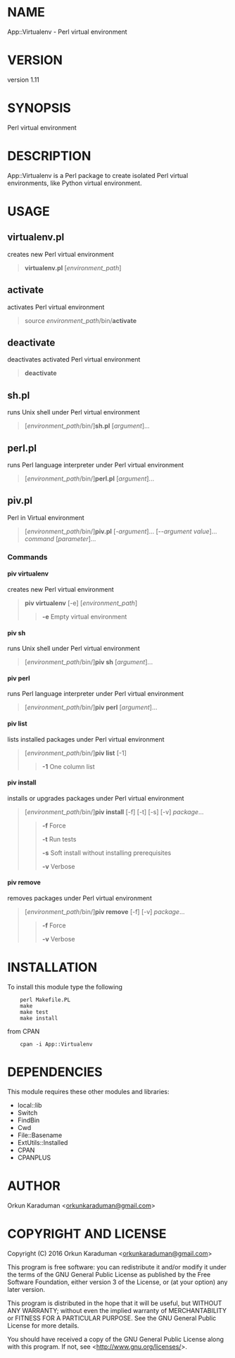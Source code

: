 # NAME

App::Virtualenv - Perl virtual environment

# VERSION

version 1.11

# SYNOPSIS

Perl virtual environment

# DESCRIPTION

App::Virtualenv is a Perl package to create isolated Perl virtual environments, like Python virtual environment.

# USAGE

## virtualenv.pl

creates new Perl virtual environment

> **virtualenv.pl** \[_environment\_path_\]

## activate

activates Perl virtual environment

> source _environment\_path_/bin/**activate**

## deactivate

deactivates activated Perl virtual environment

> **deactivate**

## sh.pl

runs Unix shell under Perl virtual environment

> \[_environment\_path_/bin/\]**sh.pl** \[_argument_\]...

## perl.pl

runs Perl language interpreter under Perl virtual environment

> \[_environment\_path_/bin/\]**perl.pl** \[_argument_\]...

## piv.pl

Perl in Virtual environment

> \[_environment\_path_/bin/\]**piv.pl** \[-_argument_\]... \[--_argument_ _value_\]... _command_ \[_parameter_\]...

### Commands

#### piv virtualenv

creates new Perl virtual environment

> **piv virtualenv** \[-e\] \[_environment\_path_\]
>
> > **-e** Empty virtual environment

#### piv sh

runs Unix shell under Perl virtual environment

> \[_environment\_path_/bin/\]**piv sh** \[_argument_\]...

#### piv perl

runs Perl language interpreter under Perl virtual environment

> \[_environment\_path_/bin/\]**piv perl** \[_argument_\]...

#### piv list

lists installed packages under Perl virtual environment

> \[_environment\_path_/bin/\]**piv list** \[-1\]
>
> > **-1** One column list

#### piv install

installs or upgrades packages under Perl virtual environment

> \[_environment\_path_/bin/\]**piv install** \[-f\] \[-t\] \[-s\] \[-v\] _package_...
>
> > **-f** Force
> >
> > **-t** Run tests
> >
> > **-s** Soft install without installing prerequisites
> >
> > **-v** Verbose

#### piv remove

removes packages under Perl virtual environment

> \[_environment\_path_/bin/\]**piv remove** \[-f\] \[-v\] _package_...
>
> > **-f** Force
> >
> > **-v** Verbose

# INSTALLATION

To install this module type the following

        perl Makefile.PL
        make
        make test
        make install

from CPAN

        cpan -i App::Virtualenv

# DEPENDENCIES

This module requires these other modules and libraries:

- local::lib
- Switch
- FindBin
- Cwd
- File::Basename
- ExtUtils::Installed
- CPAN
- CPANPLUS

# AUTHOR

Orkun Karaduman &lt;orkunkaraduman@gmail.com&gt;

# COPYRIGHT AND LICENSE

Copyright (C) 2016  Orkun Karaduman &lt;orkunkaraduman@gmail.com&gt;

This program is free software: you can redistribute it and/or modify
it under the terms of the GNU General Public License as published by
the Free Software Foundation, either version 3 of the License, or
(at your option) any later version.

This program is distributed in the hope that it will be useful,
but WITHOUT ANY WARRANTY; without even the implied warranty of
MERCHANTABILITY or FITNESS FOR A PARTICULAR PURPOSE.  See the
GNU General Public License for more details.

You should have received a copy of the GNU General Public License
along with this program.  If not, see &lt;http://www.gnu.org/licenses/&gt;.
